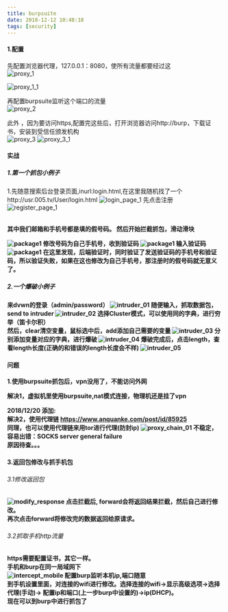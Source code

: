 ```yaml
---
title: burpsuite
date: 2018-12-12 10:48:18
tags: [security]
---
```


#### 1.配置
先配置浏览器代理，127.0.0.1：8080，使所有流量都要经过这<br>
  ![proxy_1](./image/chrome_proxy.png)

  ![proxy_1_1](./image/chrome_proxy2.png)

再配置burpsuite监听这个端口的流量<br>
  ![proxy_2](./image/burpsuite_proxy.png)

此外 ，因为要访问https,配置完这些后，打开浏览器访问http://burp，下载证书，安装到受信任颁发机构<br>
![proxy_3](./image/burpsuite_ca_certificate.png)
![proxy_3_1](./image/ca_certificate_install.png)

#### 实战
##### 1.第一个抓包小例子
1.先随意搜索后台登录页面,inurl:login.html,在这里我随机找了一个http://usr.005.tv/User/login.html
![login_page_1](./image/usr005tv_login_page1.png)
先点击注册
![register_page_1](./image/usr005tv_register1.png)

<br>
<strong>其中我们邮箱和手机号都是填的假号码。
然后开始拦截抓包，滑动滑块

![package1](./image/usr005tv_package_1.png)
修改号码为自己手机号，收到验证码
![package1](./image/usr005tv_package_2.png)
输入验证码
![package1](./image/usr005tv_package_3.png)
在这里发现，后端验证时，同时验证了发送验证码的手机号和验证码，所以验证失败，如果在这也修改为自己手机号，那注册时的假号码就无意义了。

##### 2.一个爆破小例子
来dvwn的登录（admin/password）
![intruder_01](./image/dvwn_login_1.png)
随便输入，抓取数据包，send to intruder
![intruder_02](./image/burpsuite_intruder_01.png)
选择Cluster模式，可以使用同的字典，进行穷举（笛卡尔积）<br>
然后，clear清空变量，鼠标选中后，add添加自己需要的变量
![intruder_03](./image/burpsuite_intruder_02.png)
分别添加变量对应的字典，进行爆破
![intruder_04](./image/burpsuite_intruder_03.png)
爆破完成后，点击length，查看length长度(正确的和错误的length长度会不样)
![intruder_05](./image/burpsuite_intruder_04.png)

#### 问题
1.使用burpsuite抓包后，vpn没用了，不能访问外网<br>

解决1，虚拟机里使用burpsuite,nat模式连接，物理机还是挂了vpn<br>

2018/12/20 添加:<br>
解决2，使用代理链 https://www.anquanke.com/post/id/85925<br>
同理，也可以使用代理链来用tor进行代理(防封ip)
![proxy_chain_01](./image/proxy_chain_01.png)
不稳定，容易出错：SOCKS server general failure<br>
原因待查。。。

#### 3.返回包修改与抓手机包
###### 3.1修改返回包
![modify_response](./image/modify_response.png)
点击拦截后, forward会将返回结果拦截，然后自己进行修改。<br>
再次点击forward将修改完的数据返回给原请求。
###### 3.2抓取手机http流量
https需要配置证书，其它一样。<br>
手机和burp在同一局域网下<br>
![intercept_mobile](./image/intercept_mobile.png)
配置burp监听本机ip,端口随意<br>
到手机设置里面，对连接的wifi进行修改。选择连接的wifi->显示高级选项->选择代理(手动)->
配置ip和端口(上一步burp中设置的)->ip(DHCP)。<br>
现在可以到burp中进行抓包了<br>
